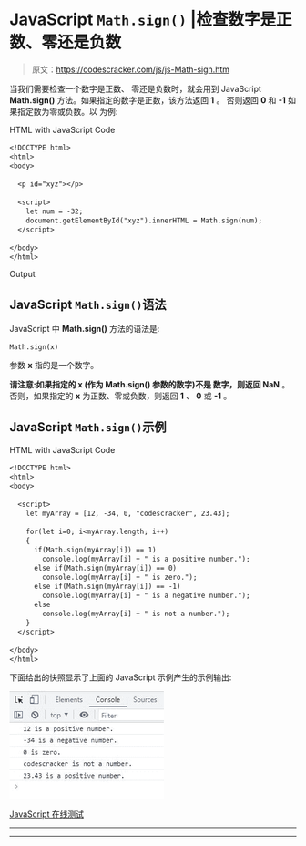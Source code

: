 # JavaScript `Math.sign()` |检查数字是正数、零还是负数

> 原文：<https://codescracker.com/js/js-Math-sign.htm>

当我们需要检查一个数字是正数、 零还是负数时，就会用到 JavaScript **Math.sign()** 方法。如果指定的数字是正数，该方法返回 **1** 。 否则返回 **0** 和 **-1** 如果指定数为零或负数。以 为例:

HTML with JavaScript Code

```
<!DOCTYPE html>
<html>
<body>

  <p id="xyz"></p>

  <script>
    let num = -32;
    document.getElementById("xyz").innerHTML = Math.sign(num);
  </script>

</body>
</html>
```

Output

## JavaScript `Math.sign()`语法

JavaScript 中 **Math.sign()** 方法的语法是:

```
Math.sign(x)
```

参数 **x** 指的是一个数字。

**请注意:**如果指定的 **x** (作为 **Math.sign()** 参数的数字)不是 数字，则**返回 NaN** 。否则，如果指定的 **x** 为正数、零或负数，则返回 **1** 、 **0** 或 **-1** 。

## JavaScript `Math.sign()`示例

HTML with JavaScript Code

```
<!DOCTYPE html>
<html>
<body>

  <script>
    let myArray = [12, -34, 0, "codescracker", 23.43];

    for(let i=0; i<myArray.length; i++)
    {
      if(Math.sign(myArray[i]) == 1)
        console.log(myArray[i] + " is a positive number.");
      else if(Math.sign(myArray[i]) == 0)
        console.log(myArray[i] + " is zero.");
      else if(Math.sign(myArray[i]) == -1)
        console.log(myArray[i] + " is a negative number.");
      else
        console.log(myArray[i] + " is not a number.");
    }
  </script>

</body>
</html>
```

下面给出的快照显示了上面的 JavaScript 示例产生的示例输出:

![javascript math sign example](img/52bf3159cbb4d1197eec01a6838c6b1d.png)

[JavaScript 在线测试](/exam/showtest.php?subid=6)

* * *

* * *